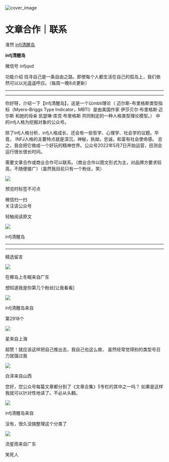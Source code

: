 ![cover_image](https://mmbiz.qlogo.cn/mmbiz_jpg/DZCdtia4bJxqeAdT84ATqGDNNuSib2toK1kaRIhLHBpOMMibGTt9vWWg6x8uLO03f4xb81lXibABxbnkA19nWZw6icA/0?wx_fmt=jpeg)

#  文章合作｜联系

淮然  [ infj清醒岛 ](javascript:void\(0\);)

**infj清醒岛**

微信号  infjqxd

功能介绍  找寻自己是一条自由之路。即使每个人都生活在自己的孤岛上，我们依然可以以光遥遥呼应。（每周一晚8点更新）

__ __

__ _ _

你好呀，介绍一下【infj清醒岛】，这是一个以mbti理论（  迈尔斯-布里格斯类型指标（Myers–Briggs Type
Indicator，MBTI）是由美国作家  伊莎贝尔·布里格斯·迈尔斯  和她的母亲  凯瑟琳·库克·布里格斯  共同制定的一种人格类型理论模型。）
中的infj人格为挖掘对象的公众号。

  

除了infj人格分析、infj人格成长、还会有一些哲学、心理学、社会学的议题。毕竟，  INFJ人格的主要特点就是深沉，神秘，执拗，忠诚，和富有社会使命感。
总之，我会把它做成一个好玩的精神世界。公众号2022年5月7日开始运营，目测会运行很长很长时间。

  

需要文章合作或商业合作可以联系。（商业合作以图文形式为主，对品牌方要求较高，不随便接广）（虽然我目前只有一个粉丝，笑）  

![](https://mmbiz.qpic.cn/mmbiz_jpg/DZCdtia4bJxqeAdT84ATqGDNNuSib2toK17MsmJA9JZY80TXp0fAIfq6RDq1sZCwxC8yCh2fGvY3yZYmuug9xtNg/640?wx_fmt=jpeg)

  

  

  

  

预览时标签不可点

微信扫一扫  
关注该公众号



轻触阅读原文

![](http://mmbiz.qpic.cn/mmbiz_png/DZCdtia4bJxpcRrqEcIicNn7icChObS1Eqm6u2hlN1LGAHvlMHZg6O2a3A47KdeC6IqvVTuryNZQpDFQ1LX3JvT9w/0?wx_fmt=png)

infj清醒岛







****



****





精选留言

![](http://mmsns.qpic.cn/mmsns/iaxNB5XaibCeLTYWIUGCYm7cS1kFxTx4ibUSEBZJ6VnOdXPDItJ9PaGRg/0)

在椰岛上冬眠来自广东

想知道我是你第几个粉丝[让我看看]

![](http://wx.qlogo.cn/mmhead/Q3auHgzwzM4icoibBPppWkMrbLG1lB8KhWHaiaiabBib87BTTdVQC8Cyacg/64)

infj清醒岛来自

第2918个

![](http://mmsns.qpic.cn/mmsns/iaxNB5XaibCeLTYWIUGCYm7cS1kFxTx4ibUSEBZJ6VnOdXPDItJ9PaGRg/0)

星来自上海

超赞！就应该这样把自己推出去，我自己也这么做， 虽然经常觉得别的类型号召力就强过我

![](http://mmsns.qpic.cn/mmsns/iaxNB5XaibCeLTYWIUGCYm7cS1kFxTx4ibUSEBZJ6VnOdXPDItJ9PaGRg/0)

白泽来自山西

您好，您公众号每篇文章都分到了《文章合集》5专栏的其中之一吗？ 如果是这样我就可以针对性地读了。不必从头翻。

![](http://wx.qlogo.cn/mmhead/Q3auHgzwzM4icoibBPppWkMrbLG1lB8KhWHaiaiabBib87BTTdVQC8Cyacg/64)

infj清醒岛来自

没有，很久没搞整理这个分类了

![](http://mmsns.qpic.cn/mmsns/iaxNB5XaibCeLTYWIUGCYm7cS1kFxTx4ibUSEBZJ6VnOdXPDItJ9PaGRg/0)

流星雨来自广东

笑死人

